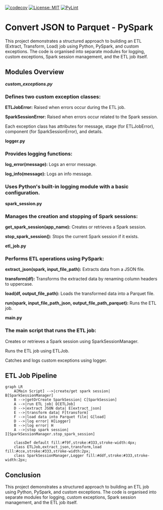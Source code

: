 [![codecov](https://codecov.io/gh/arturogonzalezm/convert_json_to_parquet/graph/badge.svg?token=6GBJPNE0BB)](https://codecov.io/gh/arturogonzalezm/convert_json_to_parquet)
[![License: MIT](https://img.shields.io/badge/License-MIT-purple.svg)](https://github.com/arturogonzalezm/convert_json_to_parquet/blob/master/LICENSE)
[![PyLint](https://github.com/arturogonzalezm/convert_json_to_parquet/actions/workflows/workflow.yml/badge.svg)](https://github.com/arturogonzalezm/convert_json_to_parquet/actions/workflows/pylint.yml)

# Convert JSON to Parquet - PySpark

This project demonstrates a structured approach to building an ETL (Extract, Transform, Load) job using Python, PySpark, and custom exceptions. 
The code is organised into separate modules for logging, custom exceptions, Spark session management, and the ETL job itself.

## Modules Overview

***custom_exceptions.py***


### Defines two custom exception classes:

**ETLJobError:** Raised when errors occur during the ETL job.

**SparkSessionError:** Raised when errors occur related to the Spark session.


Each exception class has attributes for message, stage (for ETLJobError), component (for SparkSessionError), and details.

**logger.py**

### Provides logging functions:

**log_error(message):** Logs an error message.

**log_info(message):** Logs an info message.


### Uses Python's built-in logging module with a basic configuration.


**spark_session.py**

### Manages the creation and stopping of Spark sessions:

**get_spark_session(app_name):** Creates or retrieves a Spark session.

**stop_spark_session():** Stops the current Spark session if it exists.


**etl_job.py**

### Performs ETL operations using PySpark:

**extract_json(spark, input_file_path):** Extracts data from a JSON file.

**transform(df):** Transforms the extracted data by renaming column headers to uppercase.

**load(df, output_file_path):** Loads the transformed data into a Parquet file.

**run(spark, input_file_path_json, output_file_path_parquet):** Runs the ETL job.

**main.py**

### The main script that runs the ETL job:

Creates or retrieves a Spark session using SparkSessionManager.

Runs the ETL job using ETLJob.

Catches and logs custom exceptions using logger.

## ETL Job Pipeline

```mermaid
graph LR
    A[Main Script] -->|create/get spark session| B[SparkSessionManager]
    B -->|getOrCreate SparkSession| C[SparkSession]
    A -->|run ETL job| D[ETLJob]
    D -->|extract JSON data| E[extract_json]
    E -->|transform data| F[transform]
    F -->|load data into Parquet file| G[load]
    D -->|log error| H[Logger]
    B -->|log error| H
    A -->|stop spark session| I[SparkSessionManager.stop_spark_session]

    classDef default fill:#f9f,stroke:#333,stroke-width:4px;
    class ETLJob,extract_json,transform,load fill:#cce,stroke:#333,stroke-width:2px;
    class SparkSessionManager,Logger fill:#ddf,stroke:#333,stroke-width:2px;
```

## Conclusion

This project demonstrates a structured approach to building an ETL job using Python, PySpark, and custom exceptions. 
The code is organised into separate modules for logging, custom exceptions, Spark session management, and the ETL job itself.
